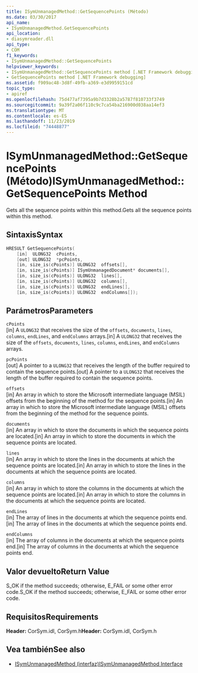 ```yaml
---
title: ISymUnmanagedMethod::GetSequencePoints (Método)
ms.date: 03/30/2017
api_name:
- ISymUnmanagedMethod.GetSequencePoints
api_location:
- diasymreader.dll
api_type:
- COM
f1_keywords:
- ISymUnmanagedMethod::GetSequencePoints
helpviewer_keywords:
- ISymUnmanagedMethod::GetSequencePoints method [.NET Framework debugging]
- GetSequencePoints method [.NET Framework debugging]
ms.assetid: f909ac48-3d8f-49fb-a369-e3d9959151cd
topic_type:
- apiref
ms.openlocfilehash: 75d477af7395a9b7d3328b2a5787f810733f3749
ms.sourcegitcommit: 9a39f2a06f110c9c7ca54ba216900d038aa14ef3
ms.translationtype: MT
ms.contentlocale: es-ES
ms.lasthandoff: 11/23/2019
ms.locfileid: "74448877"
---
```

# <a name="isymunmanagedmethodgetsequencepoints-method"></a><span data-ttu-id="4c397-102">ISymUnmanagedMethod::GetSequencePoints (Método)</span><span class="sxs-lookup"><span data-stu-id="4c397-102">ISymUnmanagedMethod::GetSequencePoints Method</span></span>
<span data-ttu-id="4c397-103">Gets all the sequence points within this method.</span><span class="sxs-lookup"><span data-stu-id="4c397-103">Gets all the sequence points within this method.</span></span>  
  
## <a name="syntax"></a><span data-ttu-id="4c397-104">Sintaxis</span><span class="sxs-lookup"><span data-stu-id="4c397-104">Syntax</span></span>  
  
```cpp  
HRESULT GetSequencePoints(  
    [in]  ULONG32  cPoints,  
    [out] ULONG32  *pcPoints,  
    [in, size_is(cPoints)] ULONG32  offsets[],  
    [in, size_is(cPoints)] ISymUnmanagedDocument* documents[],  
    [in, size_is(cPoints)] ULONG32  lines[],  
    [in, size_is(cPoints)] ULONG32  columns[],  
    [in, size_is(cPoints)] ULONG32  endLines[],  
    [in, size_is(cPoints)] ULONG32  endColumns[]);  
```  
  
## <a name="parameters"></a><span data-ttu-id="4c397-105">Parámetros</span><span class="sxs-lookup"><span data-stu-id="4c397-105">Parameters</span></span>  
 `cPoints`  
 <span data-ttu-id="4c397-106">[in] A `ULONG32` that receives the size of the `offsets`, `documents`, `lines`, `columns`, `endLines`, and `endColumns` arrays.</span><span class="sxs-lookup"><span data-stu-id="4c397-106">[in] A `ULONG32` that receives the size of the `offsets`, `documents`, `lines`, `columns`, `endLines`, and `endColumns` arrays.</span></span>  
  
 `pcPoints`  
 <span data-ttu-id="4c397-107">[out] A pointer to a `ULONG32` that receives the length of the buffer required to contain the sequence points.</span><span class="sxs-lookup"><span data-stu-id="4c397-107">[out] A pointer to a `ULONG32` that receives the length of the buffer required to contain the sequence points.</span></span>  
  
 `offsets`  
 <span data-ttu-id="4c397-108">[in] An array in which to store the Microsoft intermediate language (MSIL) offsets from the beginning of the method for the sequence points.</span><span class="sxs-lookup"><span data-stu-id="4c397-108">[in] An array in which to store the Microsoft intermediate language (MSIL) offsets from the beginning of the method for the sequence points.</span></span>  
  
 `documents`  
 <span data-ttu-id="4c397-109">[in] An array in which to store the documents in which the sequence points are located.</span><span class="sxs-lookup"><span data-stu-id="4c397-109">[in] An array in which to store the documents in which the sequence points are located.</span></span>  
  
 `lines`  
 <span data-ttu-id="4c397-110">[in] An array in which to store the lines in the documents at which the sequence points are located.</span><span class="sxs-lookup"><span data-stu-id="4c397-110">[in] An array in which to store the lines in the documents at which the sequence points are located.</span></span>  
  
 `columns`  
 <span data-ttu-id="4c397-111">[in] An array in which to store the columns in the documents at which the sequence points are located.</span><span class="sxs-lookup"><span data-stu-id="4c397-111">[in] An array in which to store the columns in the documents at which the sequence points are located.</span></span>  
  
 `endLines`  
 <span data-ttu-id="4c397-112">[in] The array of lines in the documents at which the sequence points end.</span><span class="sxs-lookup"><span data-stu-id="4c397-112">[in] The array of lines in the documents at which the sequence points end.</span></span>  
  
 `endColumns`  
 <span data-ttu-id="4c397-113">[in] The array of columns in the documents at which the sequence points end.</span><span class="sxs-lookup"><span data-stu-id="4c397-113">[in] The array of columns in the documents at which the sequence points end.</span></span>  
  
## <a name="return-value"></a><span data-ttu-id="4c397-114">Valor devuelto</span><span class="sxs-lookup"><span data-stu-id="4c397-114">Return Value</span></span>  
 <span data-ttu-id="4c397-115">S_OK if the method succeeds; otherwise, E_FAIL or some other error code.</span><span class="sxs-lookup"><span data-stu-id="4c397-115">S_OK if the method succeeds; otherwise, E_FAIL or some other error code.</span></span>  
  
## <a name="requirements"></a><span data-ttu-id="4c397-116">Requisitos</span><span class="sxs-lookup"><span data-stu-id="4c397-116">Requirements</span></span>  
 <span data-ttu-id="4c397-117">**Header:** CorSym.idl, CorSym.h</span><span class="sxs-lookup"><span data-stu-id="4c397-117">**Header:** CorSym.idl, CorSym.h</span></span>  
  
## <a name="see-also"></a><span data-ttu-id="4c397-118">Vea también</span><span class="sxs-lookup"><span data-stu-id="4c397-118">See also</span></span>

- [<span data-ttu-id="4c397-119">ISymUnmanagedMethod (interfaz)</span><span class="sxs-lookup"><span data-stu-id="4c397-119">ISymUnmanagedMethod Interface</span></span>](../../../../docs/framework/unmanaged-api/diagnostics/isymunmanagedmethod-interface.md)
